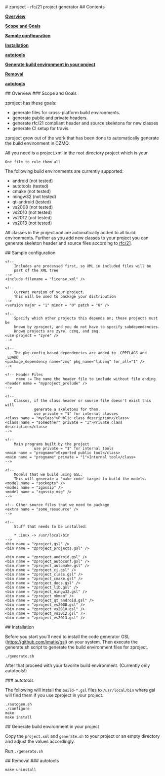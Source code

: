 
<A name="toc1-3" title="zproject - rfc/21 project generator" />
# zproject - rfc/21 project generator

<A name="toc2-6" title="Contents" />
## Contents


**<a href="#toc2-11">Overview</a>**

**<a href="#toc3-14">Scope and Goals</a>**

**<a href="#toc2-44">Sample configuration</a>**

**<a href="#toc2-157">Installation</a>**

**<a href="#toc3-166">autotools</a>**

**<a href="#toc2-176">Generate build environment in your project</a>**

**<a href="#toc2-183">Removal</a>**

**<a href="#toc3-186">autotools</a>**

<A name="toc2-11" title="Overview" />
## Overview

<A name="toc3-14" title="Scope and Goals" />
### Scope and Goals

zproject has these goals:

* generate files for cross-platform build environments.
* generate public and private headers. 
* generate rfc/21 compliant header and source skeletons for new classes
* generate CI setup for travis.

zproject grew out of the work that has been done to automatically generate the build environment in CZMQ.

All you need is a project.xml in the root directory project which is your 

    One file to rule them all

The following build environments are currently supported:
 
* android (not tested)
* autotools (tested)
* cmake (not tested)
* mingw32 (not tested)
* qt-android (tested)
* vs2008 (not tested)
* vs2010 (not tested)
* vs2012 (not tested)
* vs2013 (not tested)
 
All classes in the project.xml are automatically added to all build environments. Further as you add new classes to your project you can generate skeleton header and source files according to [rfc/21](http://rfc.zeromq.org/spec:21).

<A name="toc2-44" title="Sample configuration" />
## Sample configuration

<!-- 
    The project.xml generates build environments for:

        * android
        * autotool
        * cmake
        * mingw32
        * vs2008
        * vs2010
        * vs2012
        * vs2013

    Classes are automatically added to all build environments. Further as you
    add new classes to your project you can generate skeleton header and source 
    files according to http://rfc.zeromq.org/spec:21.

    name := The name of your project
    description := A short description for your project
    script := The gsl script to generate all the stuff !!! DO NOT CHANGE !!!
    email := The email address where to reach you project e.g. mailinglist.
-->
<project
    name = "myproject"
    description = "My Project that will change the world."
    script = "zproject.gsl"
    email = "mail@myproject.org"
    >

    <!--
        Includes are processed first, so XML in included files will be
        part of the XML tree
    -->
    <include filename = "license.xml" />

    <!-- 
        Current version of your project. 
        This will be used to package your distribution 
    -->
    <version major = "1" minor = "0" patch = "0" />

    <!--
        Specify which other projects this depends on; these projects must be
        known by zproject, and you do not have to specify subdependencies.
        Known projects are zyre, czmq, and zmq.
    <use project = "zyre" />
    -->

    <!-- 
        The pkg-config based dependencies are added to _CPPFLAGS and _LDADD
    <package_dependency name="zmq" pkg_name="libzmq" for_all="1" />
    -->

    <!-- Header Files 
         name := The name the header file to include without file ending
    <header name = "myproject_prelude" />
    -->

    <!-- 
        Classes, if the class header or source file doesn't exist this will
                 generate a skeletons for them.
                 use private = "1" for internal classes
    <class name = "myclass">Public class description</class>
    <class name = "someother" private = "1">Private class description</class>
    -->

    <!--
        Main programs built by the project
                 use private = "1" for internal tools
    <main name = "progname">Exported public tool</class>
    <main name = "progname" private = "1">Internal tool</class>
    -->

    <!-- 
        Models that we build using GSL. 
        This will generate a 'make code' target to build the models.
    <model name = "sockopts" />
    <model name = "zgossip" />
    <model name = "zgossip_msg" />
    -->

    <!-- Other source files that we need to package
    <extra name = "some_ressource" />
    -->

    <!-- 
        Stuff that needs to be installed:
        
        * Linux -> /usr/local/bin
    -->
    <bin name = "zproject.gsl" />
    <bin name = "zproject_projects.gsl" />
    
    <bin name = "zproject_android.gsl" />
    <bin name = "zproject_autoconf.gsl" />
    <bin name = "zproject_automake.gsl" />
    <bin name = "zproject_ci.gsl" />
    <bin name = "zproject_class.gsl" />
    <bin name = "zproject_cmake.gsl" />
    <bin name = "zproject_docs.gsl" />
    <bin name = "zproject_lib.gsl" />
    <bin name = "zproject_mingw32.gsl" />
    <bin name = "zproject_mkman" />
    <bin name = "zproject_qt_android.gsl" />
    <bin name = "zproject_vs2008.gsl" />
    <bin name = "zproject_vs2010.gsl" />
    <bin name = "zproject_vs2012.gsl" />
    <bin name = "zproject_vs2013.gsl" />

</project>

<A name="toc2-157" title="Installation" />
## Installation

Before you start you'll need to install the code generator GSL (https://github.com/imatix/gsl) on your system. Then execute the generate.sh script to generate the build environment files for zproject.

    ./generate.sh

After that proceed with your favorite build environment. (Currently only autotools!)

<A name="toc3-166" title="autotools" />
### autotools

The following will install the `build-*.gsl` files to `/usr/local/bin` where gsl will find them if you use zproject in your project.

    ./autogen.sh
    ./configure
    make
    make install

<A name="toc2-176" title="Generate build environment in your project" />
## Generate build environment in your project

Copy the `project.xml` and `generate.sh` to your project or an empty directory and adjust the values accordingly.

Run `./generate.sh`

<A name="toc2-183" title="Removal" />
## Removal

<A name="toc3-186" title="autotools" />
### autotools


    make uninstall

